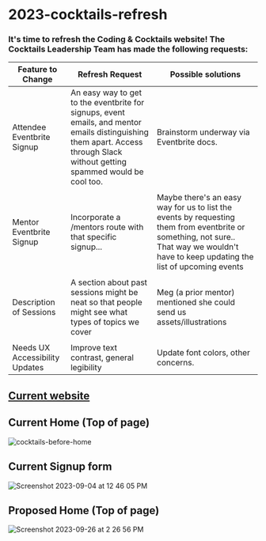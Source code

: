 # 2023-cocktails-refresh

### It's time to refresh the Coding & Cocktails website! The Cocktails Leadership Team has made the following requests:


| Feature to Change | Refresh Request | Possible solutions |
| --- | ------ | -------- |    
| Attendee Eventbrite Signup | An easy way to get to the eventbrite for signups, event emails, and mentor emails distinguishing them apart. Access through Slack without getting spammed would be cool too. | Brainstorm underway via Eventbrite docs. | 
|    |       |       |      
| Mentor Eventbrite Signup | Incorporate a /mentors route with that specific signup... | Maybe there's an easy way for us to list the events by requesting them from eventbrite or something, not sure.. That way we wouldn't have to keep updating the list of upcoming events | 
|    |       |       |      
| Description of Sessions | A section about past sessions might be neat so that people might see what types of topics we cover |  Meg (a prior mentor) mentioned she could send us assets/illustrations |
|    |       |       |      
| Needs UX Accessibility Updates | Improve text contrast, general legibility |  Update font colors, other concerns. |


## [Current website](https://codingandcocktails.kcwomenintech.org/#home)

## Current Home  (Top of page)

![cocktails-before-home](https://github.com/j-kincaid/2023-cocktails-refresh/assets/11914762/c91531bf-d7e3-49fb-aae5-f324efc49a5c)


## Current Signup form

![Screenshot 2023-09-04 at 12 46 05 PM](https://github.com/j-kincaid/2023-cocktails-refresh/assets/11914762/d03ec2ed-dae9-4d43-b38d-879d507dbb40)




## Proposed Home  (Top of page)

![Screenshot 2023-09-26 at 2 26 56 PM](https://github.com/j-kincaid/2023-cocktails-refresh/assets/11914762/bde7c4fe-f1dc-417e-a5fd-27826246d792)
